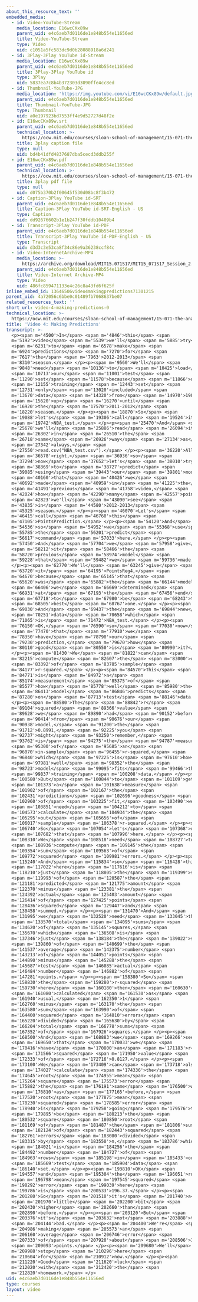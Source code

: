 ```yaml
---
about_this_resource_text: ''
embedded_media:
  - id: Video-YouTube-Stream
    media_location: E16wcCKx89w
    parent_uid: e4c6aeb7d0116de1e848b554e11656ed
    title: Video-YouTube-Stream
    type: Video
    uid: c1051a5fc583dc9d0b28088918a6d241
  - id: 3Play-3Play YouTube id-Stream
    media_location: E16wcCKx89w
    parent_uid: e4c6aeb7d0116de1e848b554e11656ed
    title: 3Play-3Play YouTube id
    type: 3Play
    uid: 5837ea7c8b4b372303d3090ffe4cc8ed
  - id: Thumbnail-YouTube-JPG
    media_location: 'https://img.youtube.com/vi/E16wcCKx89w/default.jpg'
    parent_uid: e4c6aeb7d0116de1e848b554e11656ed
    title: Thumbnail-YouTube-JPG
    type: Thumbnail
    uid: a0e197923bd7553ff4e9d52727d48f2e
  - id: E16wcCKx89w.srt
    parent_uid: e4c6aeb7d0116de1e848b554e11656ed
    technical_location: >-
      https://ocw.mit.edu/courses/sloan-school-of-management/15-071-the-analytics-edge-spring-2017/linear-regression/playing-moneyball-in-the-nba-recitation/video-4-making-predictions/video-4-making-predictions-0/E16wcCKx89w.srt
    title: 3play caption file
    type: null
    uid: bd4b41dfd4837687dba5cecd3ddb255f
  - id: E16wcCKx89w.pdf
    parent_uid: e4c6aeb7d0116de1e848b554e11656ed
    technical_location: >-
      https://ocw.mit.edu/courses/sloan-school-of-management/15-071-the-analytics-edge-spring-2017/linear-regression/playing-moneyball-in-the-nba-recitation/video-4-making-predictions/video-4-making-predictions-0/E16wcCKx89w.pdf
    title: 3play pdf file
    type: null
    uid: d075b370b2f00645f530d08bc8f3b472
  - id: Caption-3Play YouTube id-SRT
    parent_uid: e4c6aeb7d0116de1e848b554e11656ed
    title: Caption-3Play YouTube id-SRT-English - US
    type: Caption
    uid: dd92676602b1e1b247f30fddb10409b4
  - id: Transcript-3Play YouTube id-PDF
    parent_uid: e4c6aeb7d0116de1e848b554e11656ed
    title: Transcript-3Play YouTube id-PDF-English - US
    type: Transcript
    uid: d3d3c3e53ca8f34c86e9a36238ccf84c
  - id: Video-InternetArchive-MP4
    media_location: >-
      https://archive.org/download/MIT15.071S17/MIT15_071S17_Session_2.4.05_300k.mp4
    parent_uid: e4c6aeb7d0116de1e848b554e11656ed
    title: Video-Internet Archive-MP4
    type: Video
    uid: 486fc859471133e4c26c8a43fd6f625f
inline_embed_id: 13646506video4makingpredictions71301215
parent_uid: 4a72056c6bbe0c01489fb7068637be07
related_resources_text: ''
short_url: video-4-making-predictions-0
technical_location: >-
  https://ocw.mit.edu/courses/sloan-school-of-management/15-071-the-analytics-edge-spring-2017/linear-regression/playing-moneyball-in-the-nba-recitation/video-4-making-predictions/video-4-making-predictions-0
title: 'Video 4: Making Predictions'
transcript: >-
  <p><span m='4500'>In</span> <span m='4846'>this</span> <span
  m='5192'>video</span> <span m='5539'>we'll</span> <span m='5885'>try</span>
  <span m='6231'>to</span> <span m='6578'>make</span> <span
  m='6924'>predictions</span> <span m='7270'>for</span> <span
  m='7617'>the</span> <span m='7963'>2012-2013</span> <span
  m='8310'>season.</span> </p><p><span m='9560'>We'll</span> <span
  m='9848'>need</span> <span m='10136'>to</span> <span m='10425'>load</span>
  <span m='10713'>our</span> <span m='11001'>test</span> <span
  m='11290'>set</span> <span m='11578'>because</span> <span m='11866'>our</span>
  <span m='12155'>training</span> <span m='12443'>set</span> <span
  m='12731'>only</span> <span m='13020'>included</span> <span
  m='13670'>data</span> <span m='14320'>from</span> <span m='14970'>1980</span>
  <span m='15620'>up</span> <span m='16270'>until</span> <span
  m='16920'>the</span> <span m='17570'>2011-2012</span> <span
  m='18220'>season.</span> </p><p><span m='18870'>So</span> <span
  m='19088'>let's</span> <span m='19306'>call</span> <span m='19524'>it</span>
  <span m='19742'>NBA_test.</span> </p><p><span m='25470'>And</span> <span
  m='25678'>we'll</span> <span m='25886'>read</span> <span m='26094'>it</span>
  <span m='26302'>in</span> <span m='26510'>the</span> <span
  m='26718'>same</span> <span m='26926'>way</span> <span m='27134'>as</span>
  <span m='27342'>always,</span> <span
  m='27550'>read.csv("NBA_test.csv").</span> </p><p><span m='36220'>All</span>
  <span m='36578'>right,</span> <span m='36936'>so</span> <span
  m='37294'>now</span> <span m='37652'>let's</span> <span m='38010'>try</span>
  <span m='38369'>to</span> <span m='38727'>predict</span> <span
  m='39085'>using</span> <span m='39443'>our</span> <span m='39801'>model</span>
  <span m='40160'>that</span> <span m='40426'>we</span> <span
  m='40692'>made</span> <span m='40959'>in</span> <span m='41225'>the</span>
  <span m='41491'>previous</span> <span m='41758'>video,</span> <span
  m='42024'>how</span> <span m='42290'>many</span> <span m='42557'>points</span>
  <span m='42823'>we'll</span> <span m='43090'>see</span> <span
  m='43835'>in</span> <span m='44580'>2012-2013</span> <span
  m='45325'>season.</span> </p><p><span m='46070'>Let's</span> <span
  m='46415'>call</span> <span m='46760'>this</span> <span
  m='47105'>PointsPrediction.</span> </p><p><span m='54120'>And</span> <span
  m='54536'>so</span> <span m='54952'>we</span> <span m='55368'>use</span> <span
  m='55785'>the</span> <span m='56201'>predict</span> <span
  m='56617'>command</span> <span m='57033'>here.</span> </p><p><span
  m='57450'>And</span> <span m='57704'>we</span> <span m='57958'>give</span>
  <span m='58212'>it</span> <span m='58466'>the</span> <span
  m='58720'>previous</span> <span m='58974'>model</span> <span
  m='59228'>that</span> <span m='59482'>we</span> <span m='59736'>made.</span>
  </p><p><span m='62770'>We'll</span> <span m='63245'>give</span> <span
  m='63720'>it</span> <span m='64195'>PointsReg4,</span> <span
  m='64670'>because</span> <span m='65145'>that</span> <span
  m='65620'>was</span> <span m='65882'>the</span> <span m='66144'>model</span>
  <span m='66406'>we</span> <span m='66669'>determined</span> <span
  m='66931'>at</span> <span m='67193'>the</span> <span m='67456'>end</span>
  <span m='67718'>to</span> <span m='67980'>be</span> <span m='68243'>the</span>
  <span m='68505'>best</span> <span m='68767'>one.</span> </p><p><span
  m='69030'>And</span> <span m='69437'>the</span> <span m='69844'>new</span>
  <span m='70251'>data</span> <span m='70658'>which</span> <span
  m='71065'>is</span> <span m='71472'>NBA_test.</span> </p><p><span
  m='76150'>OK,</span> <span m='76590'>so</span> <span m='77030'>now</span>
  <span m='77470'>that</span> <span m='77910'>we</span> <span
  m='78350'>have</span> <span m='78790'>our</span> <span
  m='79230'>prediction,</span> <span m='79670'>how</span> <span
  m='80110'>good</span> <span m='80550'>is</span> <span m='80990'>it?</span>
  </p><p><span m='81430'>We</span> <span m='81822'>can</span> <span
  m='82215'>compute</span> <span m='82607'>the</span> <span m='83000'>out</span>
  <span m='83392'>of</span> <span m='83785'>sample</span> <span
  m='84177'>r-squared.</span> </p><p><span m='84570'>This</span> <span
  m='84771'>is</span> <span m='84972'>a</span> <span
  m='85174'>measurement</span> <span m='85375'>of</span> <span
  m='85577'>how</span> <span m='85778'>well</span> <span m='85980'>the</span>
  <span m='86413'>model</span> <span m='86846'>predicts</span> <span
  m='87280'>on</span> <span m='87713'>test</span> <span m='88146'>data.</span>
  </p><p><span m='88580'>The</span> <span m='88842'>r</span> <span
  m='89104'>squared</span> <span m='89366'>value</span> <span
  m='89628'>we</span> <span m='89890'>had</span> <span m='90152'>before</span>
  <span m='90414'>from</span> <span m='90676'>our</span> <span
  m='90938'>model,</span> <span m='91200'>the</span> <span
  m='91712'>0.8991,</span> <span m='92225'>you</span> <span
  m='92737'>might</span> <span m='93250'>remember,</span> <span
  m='93762'>is</span> <span m='94275'>the</span> <span m='94787'>measure</span>
  <span m='95300'>of</span> <span m='95685'>an</span> <span
  m='96070'>in-sample</span> <span m='96455'>r-squared,</span> <span
  m='96840'>which</span> <span m='97225'>is</span> <span m='97610'>how</span>
  <span m='97981'>well</span> <span m='98352'>the</span> <span
  m='98723'>model</span> <span m='99095'>fits</span> <span m='99466'>the</span>
  <span m='99837'>training</span> <span m='100208'>data.</span> </p><p><span
  m='100580'>But</span> <span m='100844'>to</span> <span m='101109'>get</span>
  <span m='101373'>a</span> <span m='101638'>measure</span> <span
  m='101902'>of</span> <span m='102167'>the</span> <span
  m='102431'>predictions</span> <span m='102696'>goodness</span> <span
  m='102960'>of</span> <span m='103225'>fit,</span> <span m='103490'>we</span>
  <span m='103851'>need</span> <span m='104212'>to</span> <span
  m='104573'>calculate</span> <span m='104934'>the</span> <span
  m='105295'>out</span> <span m='105656'>of</span> <span
  m='106017'>sample</span> <span m='106378'>r-squared.</span> </p><p><span
  m='106740'>So</span> <span m='107054'>let's</span> <span m='107368'>do</span>
  <span m='107682'>that</span> <span m='107996'>here.</span> </p><p><span
  m='108310'>We</span> <span m='108518'>need</span> <span m='108727'>to</span>
  <span m='108936'>compute</span> <span m='109145'>the</span> <span
  m='109354'>sum</span> <span m='109563'>of</span> <span
  m='109772'>squared</span> <span m='109981'>errors.</span> </p><p><span
  m='115240'>And</span> <span m='115834'>so</span> <span m='116428'>this</span>
  <span m='117022'>here</span> <span m='117616'>is</span> <span
  m='118210'>just</span> <span m='118805'>the</span> <span m='119399'>sum</span>
  <span m='119993'>of</span> <span m='120587'>the</span> <span
  m='121181'>predicted</span> <span m='121775'>amount</span> <span
  m='122370'>minus</span> <span m='123381'>the</span> <span
  m='124392'>actual</span> <span m='125403'>amount</span> <span
  m='126414'>of</span> <span m='127425'>points</span> <span
  m='128436'>squared</span> <span m='129447'>and</span> <span
  m='130458'>summed.</span> </p><p><span m='131470'>And</span> <span
  m='131995'>we</span> <span m='132520'>need</span> <span m='133045'>the</span>
  <span m='133570'>total</span> <span m='134095'>sums</span> <span
  m='134620'>of</span> <span m='135145'>squares,</span> <span
  m='135670'>which</span> <span m='136508'>is</span> <span
  m='137346'>just</span> <span m='138184'>the</span> <span m='139022'>sum</span>
  <span m='139860'>of</span> <span m='140699'>the</span> <span
  m='141537'>average</span> <span m='142375'>number</span> <span
  m='143213'>of</span> <span m='144051'>points</span> <span
  m='144890'>minus</span> <span m='145288'>the</span> <span
  m='145687'>test</span> <span m='146085'>actual</span> <span
  m='146484'>number</span> <span m='146882'>of</span> <span
  m='147281'>points.</span> </p><p><span m='158380'>So</span> <span
  m='158830'>the</span> <span m='159280'>r-squared</span> <span
  m='159730'>here</span> <span m='160180'>then</span> <span m='160630'>is</span>
  <span m='161080'>calculated</span> <span m='161530'>as</span> <span
  m='161940'>usual,</span> <span m='162350'>1</span> <span
  m='162760'>minus</span> <span m='163170'>the</span> <span
  m='163580'>sum</span> <span m='163990'>of</span> <span
  m='164400'>squared</span> <span m='164810'>errors</span> <span
  m='165220'>divided</span> <span m='165630'>by</span> <span
  m='166204'>total</span> <span m='166778'>sums</span> <span
  m='167352'>of</span> <span m='167926'>squares.</span> </p><p><span
  m='168500'>And</span> <span m='168883'>we</span> <span m='169266'>see</span>
  <span m='169650'>that</span> <span m='170033'>we</span> <span
  m='170416'>have</span> <span m='170800'>an</span> <span m='171183'>r</span>
  <span m='171566'>squared</span> <span m='171950'>value</span> <span
  m='172333'>of</span> <span m='172716'>0.8127.</span> </p><p><span
  m='173100'>We</span> <span m='173409'>can</span> <span m='173718'>also</span>
  <span m='174027'>calculate</span> <span m='174336'>the</span> <span
  m='174645'>root</span> <span m='174955'>mean</span> <span
  m='175264'>square</span> <span m='175573'>error</span> <span
  m='175882'>the</span> <span m='176191'>same</span> <span m='176500'>way</span>
  <span m='176810'>as</span> <span m='177165'>before,</span> <span
  m='177520'>root</span> <span m='177875'>mean</span> <span
  m='178230'>squared</span> <span m='178585'>error</span> <span
  m='178940'>is</span> <span m='179258'>going</span> <span m='179576'>to</span>
  <span m='179895'>be</span> <span m='180213'>the</span> <span
  m='180532'>square</span> <span m='180850'>root</span> <span
  m='181169'>of</span> <span m='181487'>the</span> <span m='181806'>sum</span>
  <span m='182124'>of</span> <span m='182443'>squared</span> <span
  m='182761'>errors</span> <span m='183080'>divided</span> <span
  m='183315'>by</span> <span m='183550'>n,</span> <span m='183786'>which</span>
  <span m='184021'>is</span> <span m='184256'>the</span> <span
  m='184492'>number</span> <span m='184727'>of</span> <span
  m='184963'>rows</span> <span m='185198'>in</span> <span m='185433'>our</span>
  <span m='185669'>test</span> <span m='185904'>data</span> <span
  m='186140'>set.</span> </p><p><span m='193810'>OK</span> <span
  m='194557'>and</span> <span m='195304'>the</span> <span m='196051'>root</span>
  <span m='196798'>mean</span> <span m='197545'>squared</span> <span
  m='198292'>error</span> <span m='199039'>here</span> <span
  m='199786'>is</span> <span m='200533'>196.37.</span> </p><p><span
  m='201280'>So</span> <span m='201510'>it's</span> <span m='201740'>a</span>
  <span m='201970'>little</span> <span m='202200'>bit</span> <span
  m='202430'>higher</span> <span m='202660'>than</span> <span
  m='202890'>before.</span> </p><p><span m='203120'>But</span> <span
  m='203376'>it's</span> <span m='203632'>not</span> <span m='203888'>too</span>
  <span m='204144'>bad.</span> </p><p><span m='204400'>We're</span> <span
  m='204986'>making</span> <span m='205573'>an</span> <span
  m='206160'>average</span> <span m='206746'>error</span> <span
  m='207333'>of</span> <span m='207920'>about</span> <span m='208506'>196</span>
  <span m='209093'>points.</span> </p><p><span m='209680'>We'll</span> <span
  m='209988'>stop</span> <span m='210296'>here</span> <span
  m='210604'>for</span> <span m='210912'>now.</span> </p><p><span
  m='211220'>Good</span> <span m='211620'>luck</span> <span
  m='212020'>with</span> <span m='212420'>the</span> <span
  m='212820'>homework.</span> </p>
uid: e4c6aeb7d0116de1e848b554e11656ed
type: courses
layout: video
---
```

